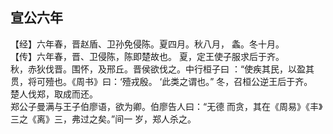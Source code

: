 ## 宣公六年

【经】六年春，晋赵盾、卫孙免侵陈。夏四月。秋八月，
螽。冬十月。  
【传】六年春，晋、卫侵陈，陈即楚故也。
夏，定王使子服求后于齐。  
秋，赤狄伐晋。围怀，及邢丘。晋侯欲伐之。中行桓子曰
：“使疾其民，以盈其贯，将可殪也。《周书》曰：‘殪戎殷。
‘此类之谓也。”
冬，召桓公逆王后于齐。  
楚人伐郑，取成而还。  
郑公子曼满与王子伯廖语，欲为卿。伯廖告人曰：“无德
而贪，其在《周易》《丰》三之《离》三，弗过之矣。”间一
岁，郑人杀之。  

